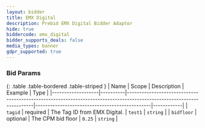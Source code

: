 ```yaml
---
layout: bidder
title: EMX Digital
description: Prebid EMX Digital Bidder Adaptor
hide: true
biddercode: emx_digital
bidder_supports_deals: false
media_types: banner
gdpr_supported: true
---
```



### Bid Params

{: .table .table-bordered .table-striped }
| Name              | Scope    | Description                                                                                                          | Example                                       | Type       |
|-------------------|----------|----------------------------------------------------------------------------------------------------------------------|-----------------------------------------------|------------|
| `tagid`           | required | The Tag ID from EMX Digital.                                                                                         | `test1`                                       | `string`   |
| `bidfloor`        | optional | The CPM bid floor                                                                                                    | `0.25`                                        | `string`   |
